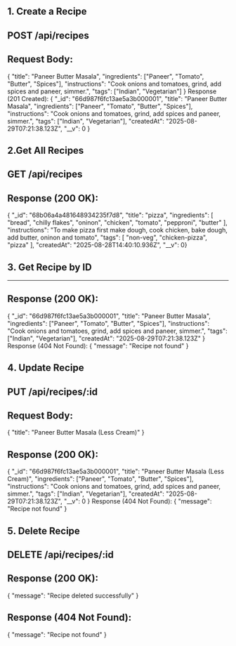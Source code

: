 ## 1. Create a Recipe

POST /api/recipes
------------------
## Request Body:
{
  "title": "Paneer Butter Masala",
  "ingredients": ["Paneer", "Tomato", "Butter", "Spices"],
  "instructions": "Cook onions and tomatoes, grind, add spices and paneer, simmer.",
  "tags": ["Indian", "Vegetarian"]
}
Response (201 Created):
{
  "_id": "66d987f6fc13ae5a3b000001",
  "title": "Paneer Butter Masala",
  "ingredients": ["Paneer", "Tomato", "Butter", "Spices"],
  "instructions": "Cook onions and tomatoes, grind, add spices and paneer, simmer.",
  "tags": ["Indian", "Vegetarian"],
  "createdAt": "2025-08-29T07:21:38.123Z",
  "__v": 0
}

## 2️.Get All Recipes

GET /api/recipes
------------------
## Response (200 OK):
{
        "_id": "68b06a4a481648934235f7d8",
        "title": "pizza",
        "ingredients": [
            "bread",
            "chilly flakes",
            "oninon",
            "chicken",
            "tomato",
            "pepproni",
            "butter"
        ],
        "instructions": "To make pizza first make dough, cook chicken, bake dough, add butter, oninon and tomato",
        "tags": [
            "non-veg",
            "chicken-pizza",
            "pizza"
        ],
        "createdAt": "2025-08-28T14:40:10.936Z",
        "__v": 0}

## 3️. Get Recipe by ID
------------------
## Response (200 OK):
{
  "_id": "66d987f6fc13ae5a3b000001",
  "title": "Paneer Butter Masala",
  "ingredients": ["Paneer", "Tomato", "Butter", "Spices"],
  "instructions": "Cook onions and tomatoes, grind, add spices and paneer, simmer.",
  "tags": ["Indian", "Vegetarian"],
  "createdAt": "2025-08-29T07:21:38.123Z"
}
Response (404 Not Found):
{ "message": "Recipe not found" }

## 4️. Update Recipe

PUT /api/recipes/:id
------------------
## Request Body: 
{ "title": "Paneer Butter Masala (Less Cream)" }

## Response (200 OK):
{
  "_id": "66d987f6fc13ae5a3b000001",
  "title": "Paneer Butter Masala (Less Cream)",
  "ingredients": ["Paneer", "Tomato", "Butter", "Spices"],
  "instructions": "Cook onions and tomatoes, grind, add spices and paneer, simmer.",
  "tags": ["Indian", "Vegetarian"],
  "createdAt": "2025-08-29T07:21:38.123Z",
  "__v": 0
}
Response (404 Not Found):
{ "message": "Recipe not found" }

## 5️.  Delete Recipe

DELETE /api/recipes/:id
------------------
## Response (200 OK):
{ "message": "Recipe deleted successfully" }

## Response (404 Not Found):
{ "message": "Recipe not found" }


